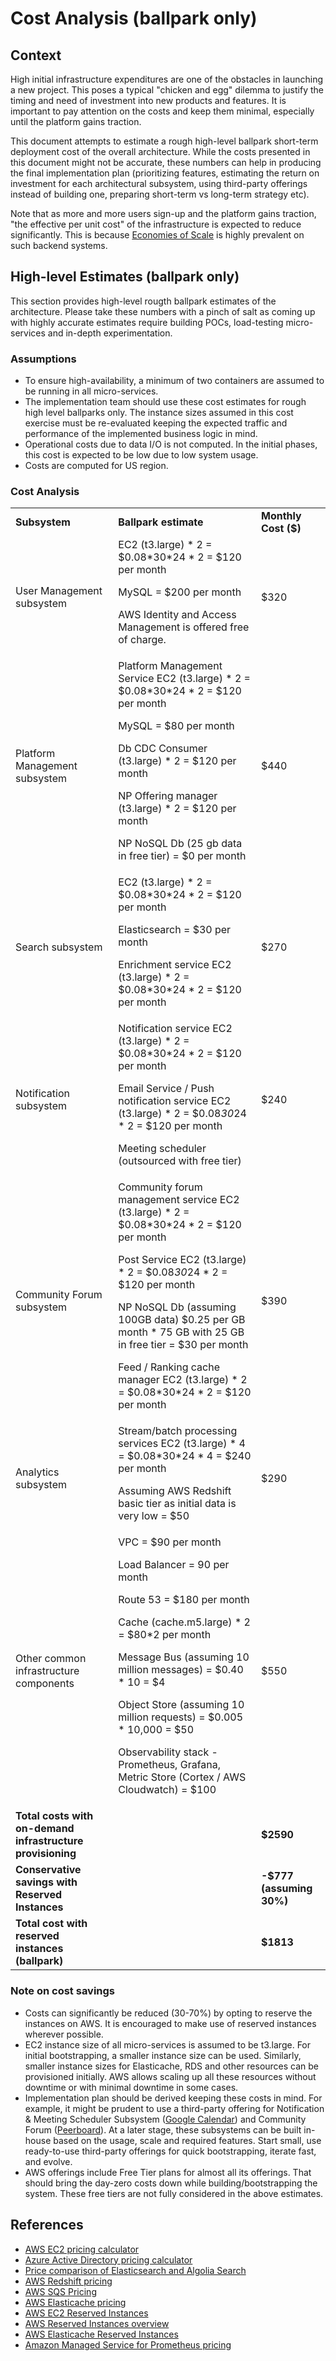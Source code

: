 # Cost Analysis (ballpark only)

## Context
High initial infrastructure expenditures are one of the obstacles in launching a new project. This poses a typical "chicken and egg" dilemma to justify the timing and need of investment into new products and features. It is important to pay attention on the costs and keep them minimal, especially until the platform gains traction. 

This document attempts to estimate a rough high-level ballpark short-term deployment cost of the overall architecture. While the costs presented in this document might not be accurate, these numbers can help in producing the final implementation plan (prioritizing features, estimating the return on investment for each architectural subsystem, using third-party offerings instead of building one, preparing short-term vs long-term strategy etc).  
 
Note that as more and more users sign-up and the platform gains traction, "the effective per unit cost" of the infrastructure is expected to reduce significantly. This is because [Economies of Scale](https://www.investopedia.com/terms/e/economiesofscale.asp) is highly prevalent on such backend systems.

## High-level Estimates (ballpark only)

This section provides high-level rougth ballpark estimates of the architecture. Please take these numbers with a pinch of salt as coming up with highly accurate estimates require building POCs, load-testing micro-services and in-depth experimentation.

### Assumptions
- To ensure high-availability, a minimum of two containers are assumed to be running in all micro-services. 
- The implementation team should use these cost estimates for rough high level ballparks only. The instance sizes assumed in this cost exercise must be re-evaluated keeping the expected traffic and performance of the implemented business logic in mind.
- Operational costs due to data I/O is not computed. In the initial phases, this cost is expected to be low due to low system usage.
- Costs are computed for US region.

### Cost Analysis 

<table>
  <tr>
   <td><b>Subsystem</b>
   </td>
   <td><b>Ballpark estimate</b>
   </td>
   <td><b>Monthly Cost ($)</b>
   </td>
  </tr>
  <tr>
   <td>User Management subsystem
   </td>
   <td>EC2 (t3.large) * 2 = $0.08*30*24 * 2 = $120 per month
<p>

 MySQL = $200 per month
<p>
AWS Identity and Access Management is offered free of charge.
   </td>
   <td>$320
   </td>
  </tr>
  <tr>
   <td>Platform Management subsystem
   </td>
   <td>Platform Management Service EC2 (t3.large) * 2 = $0.08*30*24 * 2 = $120 per month
<p>

MySQL = $80 per month
<p>
Db CDC Consumer (t3.large) * 2 = $120 per month
<p>
NP Offering manager (t3.large) * 2 = $120 per month
<p>
NP NoSQL Db (25 gb data in free tier) = $0 per month
   </td>
   <td>$440
   </td>
  </tr>
  <tr>
   <td>Search subsystem
   </td>
   <td>EC2 (t3.large) * 2 = $0.08*30*24 * 2 = $120 per month
<p>
Elasticsearch = $30 per month
<p>
Enrichment service EC2 (t3.large) * 2 = $0.08*30*24 * 2 = $120 per month
   </td>
   <td>$270
   </td>
  </tr>
  <tr>
   <td>Notification subsystem
   </td>
   <td>Notification service EC2 (t3.large) * 2 = $0.08*30*24 * 2 = $120 per month
<p>

Email Service / Push notification service EC2 (t3.large) * 2 = $0.08*30*24 * 2 = $120 per month
<p>
Meeting scheduler (outsourced with free tier)
   </td>
   <td>$240
   </td>
  </tr>
  <tr>
   <td>Community Forum subsystem
   </td>
   <td>Community forum management service EC2 (t3.large) * 2 = $0.08*30*24 * 2 = $120 per month
<p>

Post Service EC2 (t3.large) * 2 = $0.08*30*24 * 2 = $120 per month
<p>
NP NoSQL Db (assuming 100GB data) $0.25 per GB month * 75 GB with 25 GB in free tier = $30 per month
<p>
Feed / Ranking cache manager EC2 (t3.large) * 2 = $0.08*30*24 * 2 = $120 per month
   </td>
   <td>$390
   </td>
  </tr>
  <tr>
   <td>Analytics subsystem
   </td>
   <td>Stream/batch processing services EC2 (t3.large) * 4 = $0.08*30*24 * 4 = $240 per month 
   <p>
   
   Assuming AWS Redshift basic tier as initial data is very low = $50
   </td>
   <td>$290
   </td>
  </tr>
  <tr>
   <td>Other common infrastructure components
   </td>
   <td>VPC = $90 per month
<p>
Load Balancer = 90 per month
<p>
Route 53 = $180 per month
<p>
Cache (cache.m5.large) * 2 = $80*2 per month
<p>
Message Bus (assuming 10 million messages) = $0.40 * 10 = $4
<p>
Object Store (assuming 10 million requests) = $0.005 * 10,000 = $50
<p>
Observability stack - Prometheus, Grafana, Metric Store (Cortex / AWS Cloudwatch) = $100
   </td>
   <td>$550
   </td>
  </tr>
  <tr>
   <td><b>Total costs with on-demand infrastructure provisioning</b>
   </td>
   <td>
   </td>
   <td><b>$2590</b>
   </td>
  </tr>
  <tr>
   <td><b>Conservative savings with Reserved Instances</b>
   </td>
   <td>
   </td>
   <td><b>-$777 (assuming 30%)</b>
   </td>
  </tr>
  <tr>
   <td><b>Total cost with reserved instances (ballpark)</b>
   </td>
   <td>
   </td>
   <td><b>$1813</b>
   </td>
  </tr>
</table>


### Note on cost savings
- Costs can significantly be reduced (30-70%) by opting to reserve the instances on AWS. It is encouraged to make use of reserved instances wherever possible. 
- EC2 instance size of all micro-services is assumed to be t3.large. For initial bootstrapping, a smaller instance size can be used. Similarly, smaller instance sizes for Elasticache, RDS and other resources can be provisioned initially. AWS allows scaling up all these resources without downtime or with minimal downtime in some cases.
- Implementation plan should be derived keeping these costs in mind. For example, it might be prudent to use a third-party offering for Notification & Meeting Scheduler Subsystem ([Google Calendar](https://developers.google.com/calendar)) and Community Forum ([Peerboard](https://peerboard.com/)). At a later stage, these subsystems can be built in-house based on the usage, scale and required features. Start small, use ready-to-use third-party offerings for quick bootstrapping, iterate fast, and evolve.
- AWS offerings include Free Tier plans for almost all its offerings. That should bring the day-zero costs down while building/bootstrapping the system. These free tiers are not fully considered in the above estimates. 

## References
- [AWS EC2 pricing calculator](https://docs.aws.amazon.com/whitepapers/latest/how-aws-pricing-works/amazon-ec2-cost-breakdown.html)
- [Azure Active Directory pricing calculator](https://azure.microsoft.com/en-in/pricing/calculator/?&ef_id=CjwKCAjwtcCVBhA0EiwAT1fY70WE_XarbWVfsrJjXCkYgCwdEMmJIf9S1H1_xo2NUFuucTL5w84sBBoCyNoQAvD_BwE:G:s&OCID=AID2200195_SEM_CjwKCAjwtcCVBhA0EiwAT1fY70WE_XarbWVfsrJjXCkYgCwdEMmJIf9S1H1_xo2NUFuucTL5w84sBBoCyNoQAvD_BwE:G:s&gclid=CjwKCAjwtcCVBhA0EiwAT1fY70WE_XarbWVfsrJjXCkYgCwdEMmJIf9S1H1_xo2NUFuucTL5w84sBBoCyNoQAvD_BwE)
- [Price comparison of Elasticsearch and Algolia Search](https://www.prefixbox.com/blog/algolia-vs-elasticsearch/)
- [AWS Redshift pricing](https://aws.amazon.com/redshift/pricing/)
- [AWS SQS Pricing](https://aws.amazon.com/sqs/pricing/)
- [AWS Elasticache pricing](https://aws.amazon.com/elasticache/pricing)
- [AWS EC2 Reserved Instances](https://aws.amazon.com/ec2/pricing/reserved-instances/)
- [AWS Reserved Instances overview](https://aws.amazon.com/aws-cost-management/aws-cost-optimization/reserved-instances/)
- [AWS Elasticache Reserved Instances](https://aws.amazon.com/elasticache/reserved-cache-nodes/)
- [Amazon Managed Service for Prometheus pricing](https://aws.amazon.com/prometheus/pricing/)
